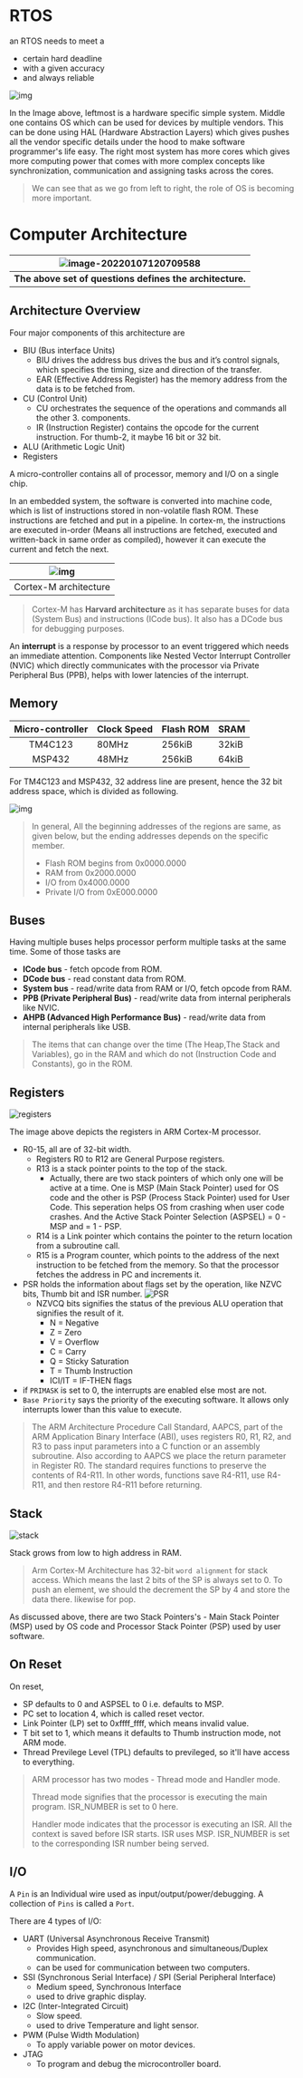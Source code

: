 ---
---

# RTOS

an RTOS needs to meet a

- certain hard deadline
- with a given accuracy
- and always reliable

![img](https://courses.edx.org/assets/courseware/v1/7785a511982b6acd8478f10e6dbe96f1/asset-v1:UTAustinX+UT.RTBN.12.01x+3T2019+type@asset+block/Fig01_02_Embedded_Software_Hardware.jpg)

In the Image above, leftmost is a hardware specific simple system. Middle one contains OS which can be used for devices by multiple vendors. This can be done using HAL (Hardware Abstraction Layers) which gives pushes all the vendor specific details under the hood to make software programmer's life easy. The right most system has more cores which gives more computing power that comes with more complex concepts like synchronization, communication and assigning tasks across the cores.

> We can see that as we go from left to right, the role of OS is becoming more important.

# Computer Architecture

| ![image-20220107120709588](/home/blackmath/.config/Typora/typora-user-images/image-20220107120709588.png) |
| --------------------------------------------------------------------------------------------------------- |
| **The above set of questions defines the architecture.**                                                  |

## Architecture Overview

Four major components of this architecture are

- BIU (Bus interface Units)
  - BIU drives the address bus drives the bus and it’s control signals, which specifies the timing, size and direction of the transfer.
  - EAR (Effective Address Register) has the memory address from the data is to be fetched from.
- CU (Control Unit)
  - CU orchestrates the sequence of the operations and commands all the other 3. components.
  - IR (Instruction Register) contains the opcode for the current instruction. For thumb-2, it maybe 16 bit or 32 bit.
- ALU (Arithmetic Logic Unit)
- Registers

A micro-controller contains all of processor, memory and I/O on a single chip.

In an embedded system, the software is converted into machine code, which is list of instructions stored in non-volatile flash ROM. These instructions are fetched and put in a pipeline. In cortex-m, the instructions are executed in-order (Means all instructions are fetched, executed and written-back in same order as compiled), however it can execute the current and fetch the next.

| ![img](Real-Time-Bluetooth-Networks-ShapeTheWorld.assets/Fig01_05_CortexM.jpg) |
| ------------------------------------------------------------------------------ |
| Cortex-M architecture                                                          |

> Cortex-M has **Harvard architecture** as it has separate buses for data (System Bus) and instructions (ICode bus). It also has a DCode bus for debugging purposes.

An **interrupt** is a response by processor to an event triggered which needs an immediate attention. Components like Nested Vector Interrupt Controller (NVIC) which directly communicates with the processor via Private Peripheral Bus (PPB), helps with lower latencies of the interrupt.

## Memory

| Micro-controller | Clock Speed | Flash ROM | SRAM  |
| :--------------: | ----------- | --------- | ----- |
|     TM4C123      | 80MHz       | 256kiB    | 32kiB |
|      MSP432      | 48MHz       | 256kiB    | 64kiB |

For TM4C123 and MSP432, 32 address line are present, hence the 32 bit address space, which is divided as following.

![img](Real-Time-Bluetooth-Networks-ShapeTheWorld.assets/Fig01_06_memoryMap.jpg)

> In general, All the beginning addresses of the regions are same, as given below, but the ending addresses depends on the specific member.
>
> - Flash ROM begins from 0x0000.0000
> - RAM from 0x2000.0000
> - I/O from 0x4000.0000
> - Private I/O from 0xE000.0000

## Buses

Having multiple buses helps processor perform multiple tasks at the same time. Some of those tasks are

- **ICode bus** - fetch opcode from ROM.
- **DCode bus** - read constant data from ROM.
- **System bus** - read/write data from RAM or I/O, fetch opcode from RAM.
- **PPB (Private Peripheral Bus)** - read/write data from internal peripherals like NVIC.
- **AHPB (Advanced High Performance Bus)** - read/write data from internal peripherals like USB.

> The items that can change over the time (The Heap,The Stack and Variables), go in the RAM and which do not (Instruction Code and Constants), go in the ROM.

## Registers

![registers](https://courses.edx.org/assets/courseware/v1/1e0bbbb43f4ab3cf696535e7e8c06059/asset-v1:UTAustinX+UT.RTBN.12.01x+3T2019+type@asset+block/Fig01_07_registers.jpg)

The image above depicts the registers in ARM Cortex-M processor.

- R0-15, all are of 32-bit width.
  - Registers R0 to R12 are General Purpose registers.
  - R13 is a stack pointer points to the top of the stack.
    - Actually, there are two stack pointers of which only one will be active at a time. One is MSP (Main Stack Pointer) used for OS code and the other is PSP (Process Stack Pointer) used for User Code. This seperation helps OS from crashing when user code crashes. And the Active Stack Pointer Selection (ASPSEL) = 0 - MSP and = 1 - PSP.
  - R14 is a Link pointer which contains the pointer to the return location from a subroutine call.
  - R15 is a Program counter, which points to the address of the next instruction to be fetched from the memory. So that the processor fetches the address in PC and increments it.
- PSR holds the information about flags set by the operation, like NZVC bits, Thumb bit and ISR number.
  ![PSR](https://courses.edx.org/assets/courseware/v1/1de71c785578c22878cb866793ff0dc5/asset-v1:UTAustinX+UT.RTBN.12.01x+3T2019+type@asset+block/Fig01_08_statusregister.jpg)
  - NZVCQ bits signifies the status of the previous ALU operation that signifies the result of it.
    - N = Negative
    - Z = Zero
    - V = Overflow
    - C = Carry
    - Q = Sticky Saturation
    - T = Thumb Instruction
    - ICI/IT = IF-THEN flags
- if `PRIMASK` is set to 0, the interrupts are enabled else most are not.
- `Base Priority` says the priority of the executing software. It allows only interrupts lower than this value to execute.

> The ARM Architecture Procedure Call Standard, AAPCS, part of the ARM Application Binary Interface (ABI), uses registers R0, R1, R2, and R3 to pass input parameters into a C function or an assembly subroutine. Also according to AAPCS we place the return parameter in Register R0. The standard requires functions to preserve the contents of R4-R11. In other words, functions save R4-R11, use R4-R11, and then restore R4-R11 before returning.

## Stack

![stack](https://courses.edx.org/assets/courseware/v1/b91bac073abc6ebc86b48d3aaebe5eb9/asset-v1:UTAustinX+UT.RTBN.12.01x+3T2019+type@asset+block/Fig01_09_stack.jpg)

Stack grows from low to high address in RAM.

> Arm Cortex-M Architecture has 32-bit `word alignment` for stack access. Which means the last 2 bits of the SP is always set to 0. To push an element, we should the decrement the SP by 4 and store the data there. likewise for pop.

As discussed above, there are two Stack Pointers's - Main Stack Pointer (MSP) used by OS code and Processor Stack Pointer (PSP) used by user software.

## On Reset

On reset,

- SP defaults to 0 and ASPSEL to 0 i.e. defaults to MSP.
- PC set to location 4, which is called reset vector.
- Link Pointer (LP) set to 0xffff_ffff, which means invalid value.
- T bit set to 1, which means it defaults to Thumb instruction mode, not ARM mode.
- Thread Previlege Level (TPL) defaults to previleged, so it'll have access to everything.

> ARM processor has two modes - Thread mode and Handler mode.
>
> Thread mode signifies that the processor is executing the main program. ISR_NUMBER is set to 0 here.
>
> Handler mode indicates that the processor is executing an ISR. All the context is saved before ISR starts. ISR uses MSP. ISR_NUMBER is set to the corresponding ISR number being served.

## I/O

A `Pin` is an Individual wire used as input/output/power/debugging.
A collection of `Pins` is called a `Port`.

There are 4 types of I/O:

- UART (Universal Asynchronous Receive Transmit)
  - Provides High speed, asynchronous and simultaneous/Duplex communication.
  - can be used for communication between two computers.
- SSI (Synchronous Serial Interface) / SPI (Serial Peripheral Interface)
  - Medium speed, Synchronous Interface
  - used to drive graphic display.
- I2C (Inter-Integrated Circuit)
  - Slow speed.
  - used to drive Temperature and light sensor.
- PWM (Pulse Width Modulation)
  - To apply variable power on motor devices.
- JTAG
  - To program and debug the microcontroller board. 